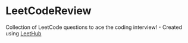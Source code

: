 # LeetCodeReview
Collection of LeetCode questions to ace the coding interview! - Created using [LeetHub](https://github.com/QasimWani/LeetHub)
